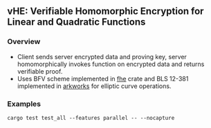 ## vHE: Verifiable Homomorphic Encryption for Linear and Quadratic Functions

### Overview
- Client sends server encrypted data and proving key, server homomorphically invokes function on encrypted data and returns verifiable proof.
- Uses BFV scheme implemented in [fhe](https://github.com/tlepoint/fhe.rs) crate and BLS 12-381 implemented in [arkworks](https://github.com/arkworks-rs) for elliptic curve operations.

### Examples
`cargo test test_all --features parallel -- --nocapture` 

